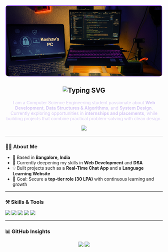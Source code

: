 
<!-- Profile Banner -->
<p align="center">
  <img src="image.png" alt="Profile Banner" width="750" style="border-radius:12px;">
</p>

<!-- Quotation -->
<h2 align="center">
  <img src="https://readme-typing-svg.demolab.com?font=Fira+Code&pause=1500&color=9B72FF&center=true&vCenter=true&width=850&lines=%E2%9D%9D+Strive+for+perfection,+but+embrace+growth+%E2%9D%9E" alt="Typing SVG" />
</h2>

<!-- Name & Intro -->

<p align="center" style="color:#d6c9f5; max-width:600px;">
  I am a Computer Science Engineering student passionate about <b>Web Development</b>, <b>Data Structures & Algorithms</b>, and <b>System Design</b>.  
  Currently exploring opportunities in <b>internships and placements</b>, while building projects that combine practical problem-solving with clean design.
</p>

<!-- Portfolio Link -->
<p align="center">
  <a href="https://your-portfolio-link.com" target="_blank">
    <img src="https://img.shields.io/badge/About%20Me...-5e3ea1?style=for-the-badge&logo=google-chrome&logoColor=white" />
  </a>
</p>

---

### 👨‍💻 About Me  
- 📍 Based in **Bangalore, India**  
- 🌱 Currently deepening my skills in **Web Development** and **DSA**  
- 💡 Built projects such as a **Real-Time Chat App** and a **Language Learning Website**  
- 🎯 Goal: Secure a **top-tier role (30 LPA)** with continuous learning and growth  

---

### ⚒️ Skills & Tools  
<p align="left">
  <img src="https://img.shields.io/badge/HTML5-20232A?style=for-the-badge&logo=html5&logoColor=E34F26&color=4b0082" />
  <img src="https://img.shields.io/badge/CSS3-20232A?style=for-the-badge&logo=css3&logoColor=1572B6&color=5a2d91" />
  <img src="https://img.shields.io/badge/JavaScript-20232A?style=for-the-badge&logo=javascript&logoColor=F7DF1E&color=6a0dad" />
  <img src="https://img.shields.io/badge/React-20232A?style=for-the-badge&logo=react&logoColor=61DAFB&color=800080" />
  <img src="https://img.shields.io/badge/Firebase-20232A?style=for-the-badge&logo=firebase&logoColor=FFCA28&color=4b0082" />
</p>

---

### 📊 GitHub Insights  
<p align="center">
  <img src="https://github-readme-stats.vercel.app/api?username=YOUR_GITHUB_USERNAME&show_icons=true&hide_border=true&theme=transparent&title_color=b48ef7&text_color=d6c9f5&icon_color=9a6dfc" width="48%" />
  <img src="https://github-readme-streak-stats.herokuapp.com/?user=YOUR_GITHUB_USERNAME&theme=transparent&hide_border=true&ring=b48ef7&fire=9a6dfc&currStreakLabel=b48ef7" width="48%" />
</p>
